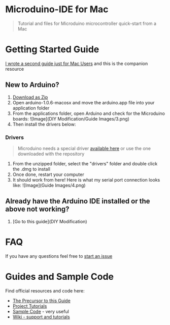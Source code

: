 Microduino-IDE for Mac
==============
> Tutorial and files for Microduino microcontroller quick-start from a Mac

# Getting Started Guide
[I wrote a second guide just for Mac Users](https://medium.com/@kyleking/microduino-and-mac-harmony-e738b8d7cc2) and this is the companion resource

## New to Arduino?
1. [Download as Zip](https://github.com/KyleKing/Microduino-IDE/archive/master.zip)
2. Open arduino-1.0.6-macosx and move the arduino.app file into your application folder
3. From the applications folder, open Arduino and check for the Microduino boards:
   ![Image](DIY Modification/Guide Images/3.png)
4. Then install the drivers below:

### Drivers
> Microduino needs a special driver [available here](http://www.ftdichip.com/Drivers/VCP.htm) or use the one downloaded with the repository

1. From the unzipped folder, select the "drivers" folder and double click the .dmg to install
2. Once done, restart your computer
3. It should work from here! Here is what my serial port connection looks like:
   ![Image](Guide Images/4.png)

## Already have the Arduino IDE installed or the above not working?
1. [Go to this guide](DIY Modification)

# FAQ
If you have any questions feel free to [start an issue](https://github.com/KyleKing/Microduino-IDE/issues)

# Guides and Sample Code
Find official resources and code here:
- [The Precursor to this Guide](https://www.microduino.cc/project/view?id=5482ba0248f8313548d82b8c)
- [Project Tutorials](https://www.microduino.cc/project)
- [Sample Code](https://github.com/Microduino/Microduino_Tutorials) - very useful
- [Wiki - support and tutorials](https://www.microduino.cc/wiki/index.php?title=Main_Page)